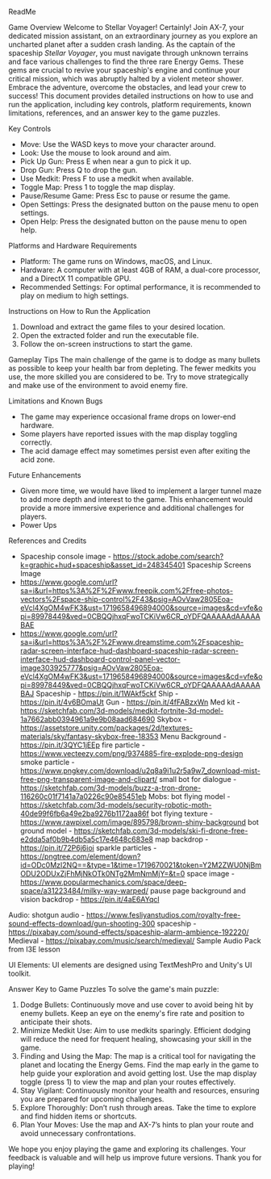 ReadMe

Game Overview
Welcome to Stellar Voyager! Certainly! Join AX-7, your dedicated mission assistant, on an extraordinary journey as you explore an uncharted planet after a sudden crash landing. As the captain of the spaceship *Stellar Voyager*, you must navigate through unknown terrains and face various challenges to find the three rare Energy Gems. These gems are crucial to revive your spaceship's engine and continue your critical mission, which was abruptly halted by a violent meteor shower. Embrace the adventure, overcome the obstacles, and lead your crew to success! This document provides detailed instructions on how to use and run the application, including key controls, platform requirements, known limitations, references, and an answer key to the game puzzles.

Key Controls
- Move: Use the WASD keys to move your character around.
- Look: Use the mouse to look around and aim.
- Pick Up Gun: Press E when near a gun to pick it up.
- Drop Gun: Press Q to drop the gun.
- Use Medkit: Press F to use a medkit when available.
- Toggle Map: Press 1 to toggle the map display.
- Pause/Resume Game: Press Esc to pause or resume the game.
- Open Settings: Press the designated button on the pause menu to open settings.
- Open Help: Press the designated button on the pause menu to open help.

Platforms and Hardware Requirements
- Platform: The game runs on Windows, macOS, and Linux.
- Hardware: A computer with at least 4GB of RAM, a dual-core processor, and a DirectX 11 compatible GPU.
- Recommended Settings: For optimal performance, it is recommended to play on medium to high settings.

Instructions on How to Run the Application
1. Download and extract the game files to your desired location.
2. Open the extracted folder and run the executable file.
3. Follow the on-screen instructions to start the game.

Gameplay Tips
The main challenge of the game is to dodge as many bullets as possible to keep your health bar from depleting. The fewer medkits you use, the more skilled you are considered to be. Try to move strategically and make use of the environment to avoid enemy fire.

Limitations and Known Bugs
- The game may experience occasional frame drops on lower-end hardware.
- Some players have reported issues with the map display toggling correctly.
- The acid damage effect may sometimes persist even after exiting the acid zone.

Future Enhancements
- Given more time, we would have liked to implement a larger tunnel maze to add more depth and interest to the game. This enhancement would provide a more immersive experience and additional challenges for players.
- Power Ups

References and Credits
- Spaceship console image - https://stock.adobe.com/search?k=graphic+hud+spaceship&asset_id=248345401 
Spaceship Screens Image
-	https://www.google.com/url?sa=i&url=https%3A%2F%2Fwww.freepik.com%2Ffree-photos-vectors%2Fspace-ship-control%2F43&psig=AOvVaw2805Eoa-eVcl4XgOM4wFK3&ust=1719658496894000&source=images&cd=vfe&opi=89978449&ved=0CBQQjhxqFwoTCKiVw6CR_oYDFQAAAAAdAAAAABAE 
-	https://www.google.com/url?sa=i&url=https%3A%2F%2Fwww.dreamstime.com%2Fspaceship-radar-screen-interface-hud-dashboard-spaceship-radar-screen-interface-hud-dashboard-control-panel-vector-image303925777&psig=AOvVaw2805Eoa-eVcl4XgOM4wFK3&ust=1719658496894000&source=images&cd=vfe&opi=89978449&ved=0CBQQjhxqFwoTCKiVw6CR_oYDFQAAAAAdAAAAABAJ 
Spaceship - https://pin.it/1WAkf5ckf 
Ship - https://pin.it/4v6BOmaUt 
Gun - https://pin.it/4fFABzxWn 
Med kit - https://sketchfab.com/3d-models/medkit-fortnite-3d-model-1a7662abb0394961a9e9b08aad684690 
Skybox - https://assetstore.unity.com/packages/2d/textures-materials/sky/fantasy-skybox-free-18353 
Menu Background - https://pin.it/3QYC1jEEp 
fire particle - https://www.vecteezy.com/png/9374885-fire-explode-png-design 
smoke particle - https://www.pngkey.com/download/u2q8a9i1u2r5a9w7_download-mist-free-png-transparent-image-and-clipart/ 
small bot for dialogue - https://sketchfab.com/3d-models/buzz-a-tron-drone-116260c01f7141a7a0226c90e85451eb 
Mobs:
bot flying model - https://sketchfab.com/3d-models/security-robotic-moth-40de99f6fb6a49e2ba9276b1172aa86f 
bot flying texture - https://www.rawpixel.com/image/895798/brown-shiny-background 
bot ground model - https://sketchfab.com/3d-models/ski-fi-drone-free-e2dda5af0b9b4db5a5c17e4648c683e8
map backdrop - https://pin.it/72P6j6ioi 
sparkle particles - https://pngtree.com/element/down?id=ODc0MzI2NQ==&type=1&time=1719670021&token=Y2M2ZWU0NjBmODU2ODUxZjFhMjNkOTk0NTg2MmNmMjY=&t=0 
space image - https://www.popularmechanics.com/space/deep-space/a31223484/milky-way-warped/ 
pause page background and vision backdrop - https://pin.it/4aE6AYqcl 

Audio:
shotgun audio - https://www.fesliyanstudios.com/royalty-free-sound-effects-download/gun-shooting-300 
spaceship - https://pixabay.com/sound-effects/spaceship-alarm-ambience-192220/ 
Medieval - https://pixabay.com/music/search/medieval/ 
Sample Audio Pack from I3E lesson

UI Elements: 
UI elements are designed using TextMeshPro and Unity's UI toolkit.

Answer Key to Game Puzzles
To solve the game's main puzzle:
1. Dodge Bullets: Continuously move and use cover to avoid being hit by enemy bullets. Keep an eye on the enemy's fire rate and position to anticipate their shots.
2. Minimize Medkit Use: Aim to use medkits sparingly. Efficient dodging will reduce the need for frequent healing, showcasing your skill in the game.
3. Finding and Using the Map: The map is a critical tool for navigating the planet and locating the Energy Gems. Find the map early in the game to help guide your exploration and avoid getting lost. Use the map display toggle (press 1) to view the map and plan your routes effectively.
4. Stay Vigilant: Continuously monitor your health and resources, ensuring you are prepared for upcoming challenges.
5. Explore Thoroughly: Don’t rush through areas. Take the time to explore and find hidden items or shortcuts.
6. Plan Your Moves: Use the map and AX-7’s hints to plan your route and avoid unnecessary confrontations.

We hope you enjoy playing the game and exploring its challenges. Your feedback is valuable and will help us improve future versions. Thank you for playing!
